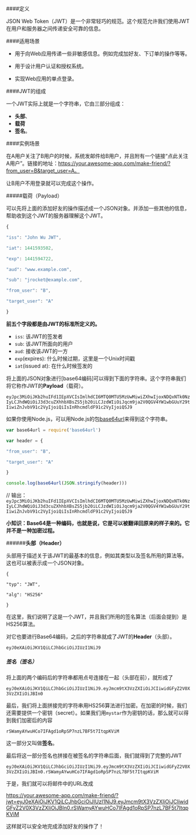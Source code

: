 ####定义

JSON Web Token（JWT）是一个非常轻巧的规范。这个规范允许我们使用JWT在用户和服务器之间传递安全可靠的信息。

####适用场景

-  	用于向Web应用传递一些非敏感信息。例如完成加好友、下订单的操作等等。

-  用于设计用户认证和授权系统。

-  实现Web应用的单点登录。

####JWT的组成

一个JWT实际上就是一个字符串，它由三部分组成：
-  **头部**、
-  **载荷**
-  **签名**。

####实例场景

在A用户关注了B用户的时候，系统发邮件给B用户，并且附有一个链接“点此关注A用户”。链接的地址：https://your.awesome-app.com/make-friend/?from_user=B&target_user=A。

让B用户不用登录就可以完成这个操作。

 

#####载荷（Payload）

可以先将上面的添加好友的操作描述成一个JSON对象。并添加一些其他的信息，帮助收到这个JWT的服务器理解这个JWT。
```javascript
{

"iss": "John Wu JWT",

"iat": 1441593502,

"exp": 1441594722,

"aud": "www.example.com",

"sub": "jrocket@example.com",

"from_user": "B",

"target_user": "A"

}
```
**前五个字段都是由JWT的标准所定义的。**

- `iss`: 该JWT的签发者
- `sub`: 该JWT所面向的用户
- `aud`: 接收该JWT的一方
- `exp`(expires): 什么时候过期，这里是一个Unix时间戳
- `iat`(issued at): 在什么时候签发的

将上面的JSON对象进行[base64编码]可以得到下面的字符串。这个字符串我们将它称作JWT的**Payload**（载荷）。

`eyJpc3MiOiJKb2huIFd1IEpXVCIsImlhdCI6MTQ0MTU5MzUwMiwiZXhwIjoxNDQxNTk0NzIyLCJhdWQiOiJ3d3cuZXhhbXBsZS5jb20iLCJzdWIiOiJqcm9ja2V0QGV4YW1wbGUuY29tIiwiZnJvbV91c2VyIjoiQiIsInRhcmdldF91c2VyIjoiQSJ9`

如果你使用Node.js，可以用Node.js的包[base64url](https://github.com/brianloveswords/base64url)来得到这个字符串。
```javascript
var base64url = require('base64url')

var header = {

"from_user": "B",

"target_user": "A"

}

console.log(base64url(JSON.stringify(header)))
```
// 输出：`eyJpc3MiOiJKb2huIFd1IEpXVCIsImlhdCI6MTQ0MTU5MzUwMiwiZXhwIjoxNDQxNTk0NzIyLCJhdWQiOiJ3d3cuZXhhbXBsZS5jb20iLCJzdWIiOiJqcm9ja2V0QGV4YW1wbGUuY29tIiwiZnJvbV91c2VyIjoiQiIsInRhcmdldF91c2VyIjoiQSJ9`

 

**小知识：Base64是一种编码，也就是说，它是可以被翻译回原来的样子来的。它并不是一种加密过程。**

######**头部（Header）**

头部用于描述关于该JWT的最基本的信息，例如其类型以及签名所用的算法等。这也可以被表示成一个JSON对象。
```
{

"typ": "JWT",

"alg": "HS256"

}
```
在这里，我们说明了这是一个JWT，并且我们所用的签名算法（后面会提到）是HS256算法。

对它也要进行Base64编码，之后的字符串就成了JWT的**Header**（头部）。

`eyJ0eXAiOiJKV1QiLCJhbGciOiJIUzI1NiJ9`

##### **签名（签名）**

将上面的两个编码后的字符串都用点号连接在一起（头部在前），就形成了

`eyJ0eXAiOiJKV1QiLCJhbGciOiJIUzI1NiJ9.eyJmcm9tX3VzZXIiOiJCIiwidGFyZ2V0X3VzZXIiOiJBIn0`

最后，我们将上面拼接完的字符串用HS256算法进行加密。在加密的时候，我们还需要提供一个密钥（secret）。如果我们用`mystar`作为密钥的话，那么就可以得到我们加密后的内容

`rSWamyAYwuHCo7IFAgd1oRpSP7nzL7BF5t7ItqpKViM`

这一部分又叫做**签名**。

最后将这一部分签名也拼接在被签名的字符串后面，我们就得到了完整的JWT

`eyJ0eXAiOiJKV1QiLCJhbGciOiJIUzI1NiJ9.eyJmcm9tX3VzZXIiOiJCIiwidGFyZ2V0X3VzZXIiOiJBIn0.rSWamyAYwuHCo7IFAgd1oRpSP7nzL7BF5t7ItqpKViM`

于是，我们就可以将邮件中的URL改成

https://your.awesome-app.com/make-friend/?jwt=eyJ0eXAiOiJKV1QiLCJhbGciOiJIUzI1NiJ9.eyJmcm9tX3VzZXIiOiJCIiwidGFyZ2V0X3VzZXIiOiJBIn0.rSWamyAYwuHCo7IFAgd1oRpSP7nzL7BF5t7ItqpKViM

这样就可以安全地完成添加好友的操作了！